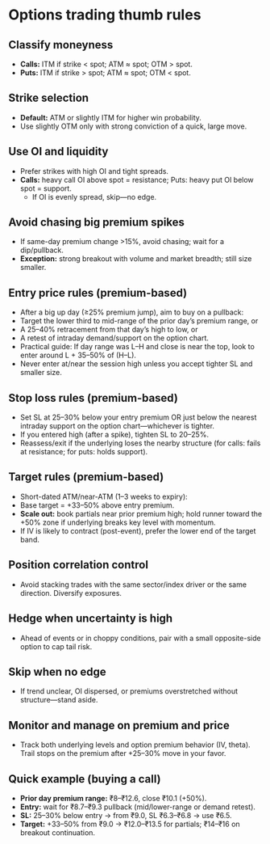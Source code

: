 # Options trading thumb rules

## Classify moneyness
- **Calls:** ITM if strike < spot; ATM ≈ spot; OTM > spot.
- **Puts:** ITM if strike > spot; ATM ≈ spot; OTM < spot.

## Strike selection
- **Default:** ATM or slightly ITM for higher win probability.
- Use slightly OTM only with strong conviction of a quick, large move.

## Use OI and liquidity
- Prefer strikes with high OI and tight spreads.
- **Calls:** heavy call OI above spot = resistance; Puts: heavy put OI below spot = support.
    - If OI is evenly spread, skip—no edge.

## Avoid chasing big premium spikes
- If same-day premium change >15%, avoid chasing; wait for a dip/pullback.
- **Exception:** strong breakout with volume and market breadth; still size smaller.

## Entry price rules (premium-based)
- After a big up day (≥25% premium jump), aim to buy on a pullback:
- Target the lower third to mid-range of the prior day’s premium range, or
- A 25–40% retracement from that day’s high to low, or
- A retest of intraday demand/support on the option chart.
- Practical guide: If day range was L–H and close is near the top, look to enter around L + 35–50% of (H–L).
- Never enter at/near the session high unless you accept tighter SL and smaller size.

## Stop loss rules (premium-based)
- Set SL at 25–30% below your entry premium OR just below the nearest intraday support on the option chart—whichever is tighter.
- If you entered high (after a spike), tighten SL to 20–25%.
- Reassess/exit if the underlying loses the nearby structure (for calls: fails at resistance; for puts: holds support).

## Target rules (premium-based)
- Short-dated ATM/near-ATM (1–3 weeks to expiry):
- Base target = +33–50% above entry premium.
- **Scale out:** book partials near prior premium high; hold runner toward the +50% zone if underlying breaks key level with momentum.
- If IV is likely to contract (post-event), prefer the lower end of the target band.

## Position correlation control
- Avoid stacking trades with the same sector/index driver or the same direction. Diversify exposures.

## Hedge when uncertainty is high
- Ahead of events or in choppy conditions, pair with a small opposite-side option to cap tail risk.

## Skip when no edge
- If trend unclear, OI dispersed, or premiums overstretched without structure—stand aside.

## Monitor and manage on premium and price
- Track both underlying levels and option premium behavior (IV, theta). Trail stops on the premium after +25–30% move in your favor.

## Quick example (buying a call)
- **Prior day premium range:** ₹8–₹12.6, close ₹10.1 (+50%).
- **Entry:** wait for ₹8.7–₹9.3 pullback (mid/lower-range or demand retest).
- **SL:** 25–30% below entry → from ₹9.0, SL ₹6.3–₹6.8 → use ₹6.5.
- **Target:** +33–50% from ₹9.0 → ₹12.0–₹13.5 for partials; ₹14–₹16 on breakout continuation.
